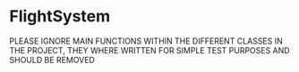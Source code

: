 # FlightSystem

PLEASE IGNORE MAIN FUNCTIONS WITHIN THE DIFFERENT CLASSES IN THE PROJECT, THEY WHERE WRITTEN FOR SIMPLE TEST PURPOSES AND SHOULD BE REMOVED 
